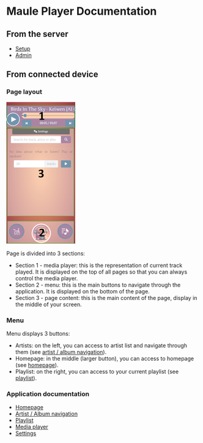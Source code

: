 # Maule Player Documentation

## From the server
- [Setup](setup.md)
- [Admin](admin.md)

## From connected device

### Page layout
![Layout](https://raw.githubusercontent.com/Keiwen/maule_player/main/docs/img/layout.png)

Page is divided into 3 sections:
* Section 1 - media player: this is the 
representation of current track played. It is
displayed on the top of all pages so that you
can always control the media player.
* Section 2 - menu: this is the main buttons
to navigate through the application. It is
displayed on the bottom of the page.
* Section 3 - page content: this is the main content
of the page, display in the middle of your screen.

### Menu
Menu displays 3 buttons:
* Artists: on the left, you can access to artist 
list and navigate through them
(see [artist / album navigation](artist_album.md)).
* Homepage: in the middle (larger button),
you can access to homepage
(see [homepage](homepage.md)).
* Playlist: on the right, you can access to
your current playlist
(see [playlist](playlist.md)).

### Application documentation
- [Homepage](homepage.md)
- [Artist / Album navigation](artist_album.md)
- [Playlist](playlist.md)
- [Media player](media_player.md)
- [Settings](settings.md)

